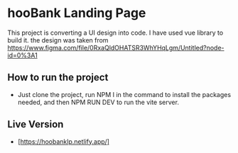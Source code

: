# hooBank Landing Page

This project is converting a UI design into code. I have used vue library to build it. the design was taken from https://www.figma.com/file/0RxaQldOHATSR3WhYHqLgm/Untitled?node-id=0%3A1

## How to run the project

- Just clone the project, run NPM I in the command to install the packages needed, and then NPM RUN DEV to run the vite server.

## Live Version
- [https://hoobanklp.netlify.app/] 
